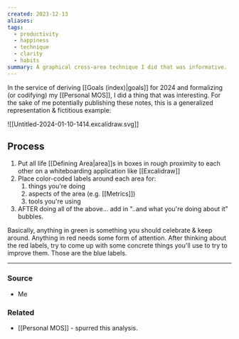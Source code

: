 ```yaml
---
created: 2023-12-13
aliases: 
tags:
  - productivity
  - happiness
  - technique
  - clarity
  - habits
summary: A graphical cross-area technique I did that was informative.
---
```

In the service of deriving [[Goals (index)|goals]] for 2024 and formalizing (or codifying) my [[Personal MOS]], I did a thing that was interesting. For the sake of me potentially publishing these notes, this is a generalized representation & fictitious example:

![[Untitled-2024-01-10-1414.excalidraw.svg]]

## Process
1. Put all life [[Defining Area|area]]s in boxes in rough proximity to each other on a whiteboarding application like [[Excalidraw]]
2. Place color-coded labels around each area for:
	1. things you're doing
	3. aspects of the area (e.g. [[Metrics]])
	2. tools you're using
3. AFTER doing all of the above... add in "..and what you're doing about it" bubbles.
 
Basically, anything in green is something you should celebrate & keep around. Anything in red needs some form of attention. After thinking about the red labels, try to come up with some concrete things you'll use to try to improve them. Those are the blue labels.

---
### Source
- Me

### Related
- [[Personal MOS]] - spurred this analysis.